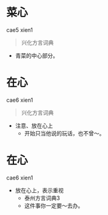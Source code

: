 # 菜心
cae5 xien1
> 兴化方言词典
- 青菜的中心部分。

# 在心
cae6 xien1
> 兴化方言词典
- 注意、放在心上
  - 开始只当他说的玩话，也不曾～。

# 在心
cae6 xien1
+ 放在心上，表示重视
  * 泰州方言词典3
  - 这件事你一定要～去办。
